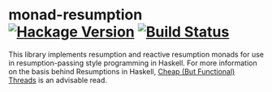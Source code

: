monad-resumption [![Hackage Version](http://img.shields.io/hackage/v/monad-resumption.svg)](https://hackage.haskell.org/package/monad-resumption) [![Build Status](https://travis-ci.org/igraves/monad-resumption.svg?branch=master)](https://travis-ci.org/igraves/monad-resumption)
=================

This library implements resumption and reactive resumption monads for use in resumption-passing style programming in Haskell.  For more information on the basis behind Resumptions in Haskell, [Cheap (But Functional) Threads](http://people.cs.missouri.edu/~harrisonwl/drafts/CheapThreads.pdf) is an advisable read.
